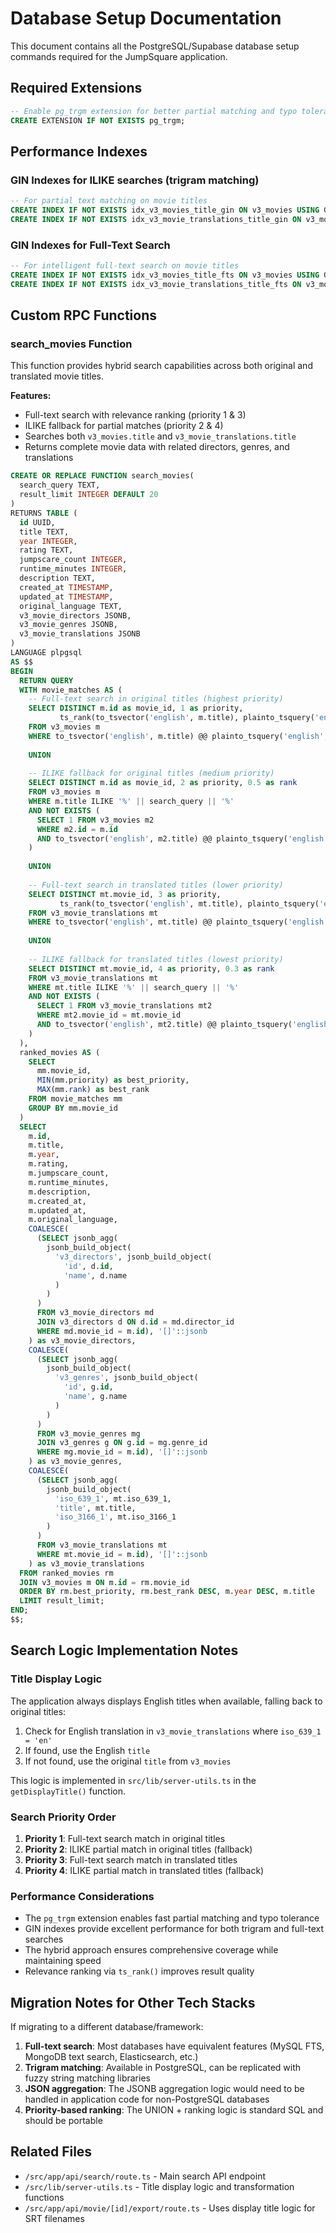 # Database Setup Documentation

This document contains all the PostgreSQL/Supabase database setup commands required for the JumpSquare application.

## Required Extensions

```sql
-- Enable pg_trgm extension for better partial matching and typo tolerance
CREATE EXTENSION IF NOT EXISTS pg_trgm;
```

## Performance Indexes

### GIN Indexes for ILIKE searches (trigram matching)
```sql
-- For partial text matching on movie titles
CREATE INDEX IF NOT EXISTS idx_v3_movies_title_gin ON v3_movies USING GIN (title gin_trgm_ops);
CREATE INDEX IF NOT EXISTS idx_v3_movie_translations_title_gin ON v3_movie_translations USING GIN (title gin_trgm_ops);
```

### GIN Indexes for Full-Text Search
```sql
-- For intelligent full-text search on movie titles
CREATE INDEX IF NOT EXISTS idx_v3_movies_title_fts ON v3_movies USING GIN (to_tsvector('english', title));
CREATE INDEX IF NOT EXISTS idx_v3_movie_translations_title_fts ON v3_movie_translations USING GIN (to_tsvector('english', title));
```

## Custom RPC Functions

### search_movies Function
This function provides hybrid search capabilities across both original and translated movie titles.

**Features:**
- Full-text search with relevance ranking (priority 1 & 3)
- ILIKE fallback for partial matches (priority 2 & 4)
- Searches both `v3_movies.title` and `v3_movie_translations.title`
- Returns complete movie data with related directors, genres, and translations

```sql
CREATE OR REPLACE FUNCTION search_movies(
  search_query TEXT,
  result_limit INTEGER DEFAULT 20
)
RETURNS TABLE (
  id UUID,
  title TEXT,
  year INTEGER,
  rating TEXT,
  jumpscare_count INTEGER,
  runtime_minutes INTEGER,
  description TEXT,
  created_at TIMESTAMP,
  updated_at TIMESTAMP,
  original_language TEXT,
  v3_movie_directors JSONB,
  v3_movie_genres JSONB,
  v3_movie_translations JSONB
) 
LANGUAGE plpgsql
AS $$
BEGIN
  RETURN QUERY
  WITH movie_matches AS (
    -- Full-text search in original titles (highest priority)
    SELECT DISTINCT m.id as movie_id, 1 as priority,
           ts_rank(to_tsvector('english', m.title), plainto_tsquery('english', search_query)) as rank
    FROM v3_movies m
    WHERE to_tsvector('english', m.title) @@ plainto_tsquery('english', search_query)
    
    UNION
    
    -- ILIKE fallback for original titles (medium priority)
    SELECT DISTINCT m.id as movie_id, 2 as priority, 0.5 as rank
    FROM v3_movies m
    WHERE m.title ILIKE '%' || search_query || '%'
    AND NOT EXISTS (
      SELECT 1 FROM v3_movies m2 
      WHERE m2.id = m.id 
      AND to_tsvector('english', m2.title) @@ plainto_tsquery('english', search_query)
    )
    
    UNION
    
    -- Full-text search in translated titles (lower priority)
    SELECT DISTINCT mt.movie_id, 3 as priority,
           ts_rank(to_tsvector('english', mt.title), plainto_tsquery('english', search_query)) as rank
    FROM v3_movie_translations mt
    WHERE to_tsvector('english', mt.title) @@ plainto_tsquery('english', search_query)
    
    UNION
    
    -- ILIKE fallback for translated titles (lowest priority)
    SELECT DISTINCT mt.movie_id, 4 as priority, 0.3 as rank
    FROM v3_movie_translations mt
    WHERE mt.title ILIKE '%' || search_query || '%'
    AND NOT EXISTS (
      SELECT 1 FROM v3_movie_translations mt2 
      WHERE mt2.movie_id = mt.movie_id 
      AND to_tsvector('english', mt2.title) @@ plainto_tsquery('english', search_query)
    )
  ),
  ranked_movies AS (
    SELECT 
      mm.movie_id,
      MIN(mm.priority) as best_priority,
      MAX(mm.rank) as best_rank
    FROM movie_matches mm
    GROUP BY mm.movie_id
  )
  SELECT 
    m.id,
    m.title,
    m.year,
    m.rating,
    m.jumpscare_count,
    m.runtime_minutes,
    m.description,
    m.created_at,
    m.updated_at,
    m.original_language,
    COALESCE(
      (SELECT jsonb_agg(
        jsonb_build_object(
          'v3_directors', jsonb_build_object(
            'id', d.id,
            'name', d.name
          )
        )
      )
      FROM v3_movie_directors md
      JOIN v3_directors d ON d.id = md.director_id
      WHERE md.movie_id = m.id), '[]'::jsonb
    ) as v3_movie_directors,
    COALESCE(
      (SELECT jsonb_agg(
        jsonb_build_object(
          'v3_genres', jsonb_build_object(
            'id', g.id,
            'name', g.name
          )
        )
      )
      FROM v3_movie_genres mg
      JOIN v3_genres g ON g.id = mg.genre_id
      WHERE mg.movie_id = m.id), '[]'::jsonb
    ) as v3_movie_genres,
    COALESCE(
      (SELECT jsonb_agg(
        jsonb_build_object(
          'iso_639_1', mt.iso_639_1,
          'title', mt.title,
          'iso_3166_1', mt.iso_3166_1
        )
      )
      FROM v3_movie_translations mt
      WHERE mt.movie_id = m.id), '[]'::jsonb
    ) as v3_movie_translations
  FROM ranked_movies rm
  JOIN v3_movies m ON m.id = rm.movie_id
  ORDER BY rm.best_priority, rm.best_rank DESC, m.year DESC, m.title
  LIMIT result_limit;
END;
$$;
```

## Search Logic Implementation Notes

### Title Display Logic
The application always displays English titles when available, falling back to original titles:

1. Check for English translation in `v3_movie_translations` where `iso_639_1 = 'en'`
2. If found, use the English `title`
3. If not found, use the original `title` from `v3_movies`

This logic is implemented in `src/lib/server-utils.ts` in the `getDisplayTitle()` function.

### Search Priority Order
1. **Priority 1**: Full-text search match in original titles
2. **Priority 2**: ILIKE partial match in original titles (fallback)
3. **Priority 3**: Full-text search match in translated titles
4. **Priority 4**: ILIKE partial match in translated titles (fallback)

### Performance Considerations
- The `pg_trgm` extension enables fast partial matching and typo tolerance
- GIN indexes provide excellent performance for both trigram and full-text searches
- The hybrid approach ensures comprehensive coverage while maintaining speed
- Relevance ranking via `ts_rank()` improves result quality

## Migration Notes for Other Tech Stacks

If migrating to a different database/framework:

1. **Full-text search**: Most databases have equivalent features (MySQL FTS, MongoDB text search, Elasticsearch, etc.)
2. **Trigram matching**: Available in PostgreSQL, can be replicated with fuzzy string matching libraries
3. **JSON aggregation**: The JSONB aggregation logic would need to be handled in application code for non-PostgreSQL databases
4. **Priority-based ranking**: The UNION + ranking logic is standard SQL and should be portable

## Related Files
- `/src/app/api/search/route.ts` - Main search API endpoint
- `/src/lib/server-utils.ts` - Title display logic and transformation functions
- `/src/app/api/movie/[id]/export/route.ts` - Uses display title logic for SRT filenames